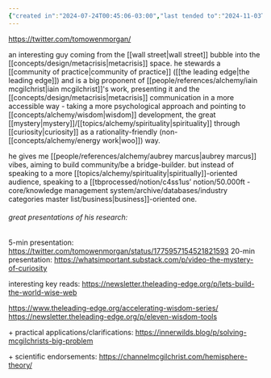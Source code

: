 ```yaml
---
{"created in":"2024-07-24T00:45:06-03:00","last tended to":"2024-11-03T15:35:06-03:00","tags":["person","metacrisis","research","communication","memetics","🌱"],"dg-publish":true,"notestage":["🌱"],"created":"2024-07-24T00:45:06.544-03:00","updated":"2025-03-25T13:07:42.569-03:00","permalink":"/people/references/architect-design/tom-morgan/","dgPassFrontmatter":true}
---
```


https://twitter.com/tomowenmorgan/

an interesting guy coming from the [[wall street\|wall street]] bubble into the [[concepts/design/metacrisis\|metacrisis]] space. he stewards a [[community of practice\|community of practice]] ([[the leading edge\|the leading edge]]) and is a big proponent of [[people/references/alchemy/iain mcgilchrist\|iain mcgilchrist]]'s work, presenting it and the [[concepts/design/metacrisis\|metacrisis]] communication in a more accessible way - taking a more psychological approach and pointing to [[concepts/alchemy/wisdom\|wisdom]] development, the great [[mystery\|mystery]]/[[topics/alchemy/spirituality\|spirituality]] through [[curiosity\|curiosity]] as a rationality-friendly (non-[[concepts/alchemy/energy work\|woo]]) way.

he gives me [[people/references/alchemy/aubrey marcus\|aubrey marcus]] vibes, aiming to build community/be a bridge-builder. but instead of speaking to a more [[topics/alchemy/spirituality\|spiritually]]-oriented audience, speaking to a [[tbprocessed/notion/c4ss1us’ notion/50.000ft - core/knowledge management system/archive/databases/industry categories master list/business\|business]]-oriented one.

###### great presentations of his research:

5-min presentation: https://twitter.com/tomowenmorgan/status/1775957154521821593
20-min presentation: https://whatsimportant.substack.com/p/video-the-mystery-of-curiosity

interesting key reads:
https://newsletter.theleading-edge.org/p/lets-build-the-world-wise-web

https://www.theleading-edge.org/accelerating-wisdom-series/
https://newsletter.theleading-edge.org/p/eleven-wisdom-tools

\+ practical applications/clarifications: https://innerwilds.blog/p/solving-mcgilchrists-big-problem

\+ scientific endorsements: https://channelmcgilchrist.com/hemisphere-theory/